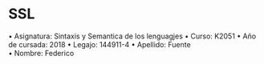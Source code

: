 # SSL

•  Asignatura: Sintaxis y Semantica de los lenguagjes
•  Curso: K2051
•  Año de cursada: 2018
•  Legajo: 144911-4
•  Apellido: Fuente   
•  Nombre: Federico
